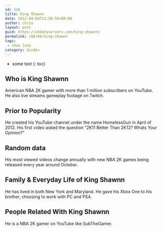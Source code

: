 ```yaml
---
id: 126
title: King Shawnn
date: 2012-04-04T21:58:58+00:00
author: chito
layout: post
guid: https://ukdataservers.com/king-shawnn/
permalink: /04/04/king-shawnn
tags:
 - show love
category: Guides
---
```


* some text
{: toc}


## Who is  King Shawnn
                  
                  
                  
American NBA 2K gamer with more than 1 million subscribers on YouTube. He also live streams gameplay footage on Twitch.
                  
                
                
                
## Prior to Popularity 
                  
                  
                  
He created his YouTube channel under the name HomelessGun in April of 2012. His first video asked the question &#8220;2K11 Better Than 2K12? Whats Your Opinion?&#8221;
                  
                
                
                
## Random data 
                  
                  
                  
His most viewed videos change annually with new NBA 2K games being released every year around October.
                  
                
                
                
## Family & Everyday Life of King Shawnn
                  
                  
                  
He has lived in both New York and Maryland. He gave his Xbox One to his brother, choosing to work with PC and PS4.
                  
                
                
                
## People Related With  King Shawnn
                  
                  
                  
He is a NBA 2K gamer on YouTube like SubTheGamer.
                  
                
              
            
          
          
          
    
    
  
